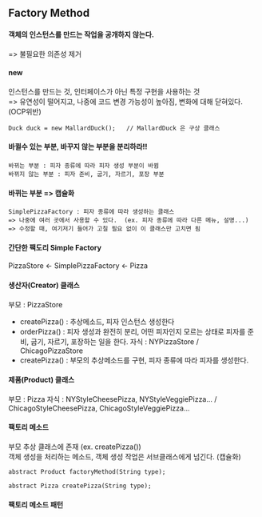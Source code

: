 ## Factory Method

#### 객체의 인스턴스를 만드는 작업을 공개하지 않는다. 
  => 불필요한 의존성 제거

#### new
인스턴스를 만드는 것, 인터페이스가 아닌 특정 구현을 사용하는 것   
=> 유연성이 떨어지고, 나중에 코드 변경 가능성이 높아짐, 변화에 대해 닫혀있다. (OCP위반)  
```
Duck duck = new MallardDuck();   // MallardDuck 은 구상 클래스
```


#### 바뀔수 있는 부분, 바꾸지 않는 부분을 분리하라!!
```
바뀌는 부분 : 피자 종류에 따라 피자 생성 부분이 바뀜  
바뀌지 않는 부분 : 피자 준비, 굽기, 자르기, 포장 부분
```

#### 바뀌는 부분 => 캡슐화
```
SimplePizzaFactory : 피자 종류에 따라 생성하는 클래스  
=> 나중에 여러 곳에서 사용할 수 있다.  (ex. 피자 종류에 따라 다른 메뉴, 설명...)    
=> 수정할 때, 여기저기 들어가 고칠 필요 없이 이 클래스만 고치면 됨  
```

#### 간단한 팩도리 Simple Factory
PizzaStore  <-  SimplePizzaFactory  <-  Pizza

#### 생산자(Creator) 클래스
부모 : PizzaStore  
  - createPizza() : 추상메소드, 피자 인스턴스 생성한다
  - orderPizza() : 피자 생성과 완전히 분리, 어떤 피자인지 모르는 상태로 피자를 준비, 굽기, 자르기, 포장하는 일을 한다.
자식 : NYPizzaStore / ChicagoPizzaStore
  - createPizza() : 부모의 추상메소드를 구현, 피자 종류에 따라 피자를 생성한다.

#### 제품(Product) 클래스
부모 : Pizza
자식 : NYStyleCheesePizza, NYStyleVeggiePizza... / ChicagoStyleCheesePizza, ChicagoStyleVeggiePizza...



#### 팩토리 메소드
부모 추상 클래스에 존재 (ex. createPizza())  
객체 생성을 처리하는 메소드, 객체 생성 작업은 서브클래스에게 넘긴다. (캡슐화)
```
abstract Product factoryMethod(String type);

abstract Pizza createPizza(String type);
```

#### 팩토리 메소드 패턴




